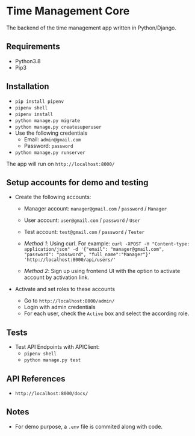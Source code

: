 # Time Management Core

The backend of the time management app written in Python/Django.

## Requirements

- Python3.8
- Pip3

## Installation

- `pip install pipenv`
- `pipenv shell`
- `pipenv install`
- `python manage.py migrate`
- `python manage.py createsuperuser`
- Use the following credentials
  - Email: `admin@gmail.com`
  - Password: `password`
- `python manage.py runserver`

The app will run on `http://localhost:8000/`

## Setup accounts for demo and testing

- Create the following accounts:

  - Manager account: `manager@gmail.com` / `password` / `Manager`
  - User account: `user@gmail.com` / `password` / `User`
  - Test account: `test@gmail.com` / `password` / `Tester`

  - _Method 1_: Using curl. For example: `curl -XPOST -H "Content-type: application/json" -d '{"email": "manager@gmail.com", "password": "password", "full_name":"Manager"}' 'http://localhost:8000/api/users/'`
  - _Method 2_: Sign up using frontend UI with the option to activate account by activation link.

- Activate and set roles to these accounts
  - Go to `http://localhost:8000/admin/`
  - Login with admin credentials
  - For each user, check the `Active` box and select the according role.

## Tests

- Test API Endpoints with APIClient:
  - `pipenv shell`
  - `python manage.py test`

## API References

- `http://localhost:8000/docs/`

## Notes

- For demo purpose, a `.env` file is commited along with code.
